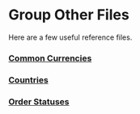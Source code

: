 # Group Other Files 
Here are a few useful reference files.

### [Common Currencies](https://github.com/VeeqoAPI/api-docs/blob/master/resources/references/common_currency.json)
### [Countries](https://github.com/VeeqoAPI/api-docs/blob/master/resources/references/countries.json)
### [Order Statuses](resources/references/https://github.com/VeeqoAPI/api-docs/blob/master/resources/references/order_statuses.json)